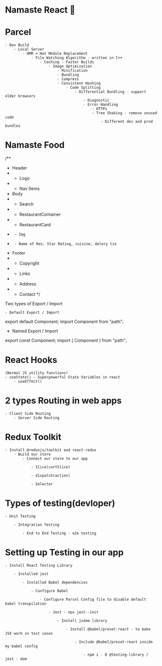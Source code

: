 # Namaste React 🚀


# Parcel
    - Dev Build
        - Local Server
            - HMR = Hot Module Replacement
                - File Watching Algorithm - written in C++
                    - Caching - Faster Builds
                        - Image Optimization
                            - Minification
                            - Bundling
                            - Compress
                            - Consistent Hashing
                                - Code Splitting
                                    - Differential Bundling - support older browsers
                                        - Diagnostic
                                        - Error Handling
                                            - HTTPs
                                            - Tree Shaking - remove unused code
                                                - Different dev and prod bundles



# Namaste Food


/**
 * Header
 *  - Logo
 *  - Nav Items
 * Body
 *  - Search
 *  - RestaurantContainer
 *    - RestaurantCard
 *      - Img
 *      - Name of Res, Star Rating, cuisine, delery tie
 * Footer
 *  - Copyright
 *  - Links
 *  - Address
 *  - Contact
 */



 Two types of Export / Import


    - Default Export / Import

export default Component;
import Component from "path";


- Named Export / Import

export const Component;
import { Component } from "path";


# React Hooks
    (Normal JS utility functions)
    - useState() - Superpowerful State Variables in react
        - useEffect()



#  2 types Routing in web apps
    - Client Side Routing
        - Server Side Routing




 # Redux Toolkit
    - Install @reduxjs/toolkit and react-redux
        - Build our store
            - Connect our store to our app

                - Slice(cartSlice)

                - dispatch(action)

                - Selector







# Types of testing(devloper)

    - Unit Testing

        - Integration Testing

            - End to End Testing - e2e testing




# Setting up Testing in our app

    - Install React Testing Library

        - Installed jest

            - Installed Babel dependencies

                - Configure Babel

                    - Configure Parcel Config file to disable default babel transpilation

                        - Jest - npx jest--init

                            - Install jsdom library

                                - Install @babel/preset-react - to make JSX work in test cases

                                    - Include @babel/preset-react inside my babel config

                                        - npm i - D @testing-library / jest - dom


